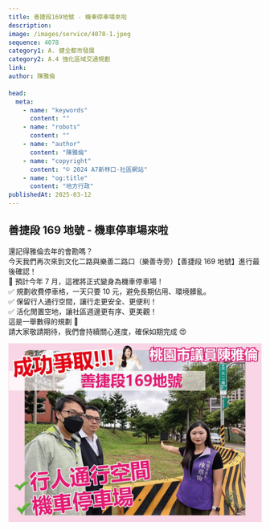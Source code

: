 ```yaml
---
title: 善捷段169地號 - 機車停車場來啦
description:
image: /images/service/4078-1.jpeg
sequence: 4078
category1: A. 健全都市發展
category2: A.4 強化區域交通規劃
link:
author: 陳雅倫

head:
  meta:
    - name: "keywords"
      content: ""
    - name: "robots"
      content: ""
    - name: "author"
      content: "陳雅倫"
    - name: "copyright"
      content: "© 2024 A7新林口-社區網站"
    - name: "og:title"
      content: "地方行政"
publishedAt: 2025-03-12
---
```


## 善捷段 169 地號 - 機車停車場來啦

還記得雅倫去年的會勘嗎？  
今天我們再次來到文化二路與樂善二路口（樂善寺旁）【善捷段 169 地號】進行最後確認！  
📌 預計今年 7 月，這裡將正式變身為機車停車場！  
 ✅ 規劃收費停車格，一天只要 10 元，避免長期佔用、環境髒亂。  
 ✅ 保留行人通行空間，讓行走更安全、更便利！  
 ✅ 活化閒置空地，讓社區週邊更有序、更美觀！  
這是一舉數得的規劃 💪  
請大家敬請期待，我們會持續關心進度，確保如期完成 😍

![s4078-1.jpeg](/images/service/s4078-1.jpeg)
